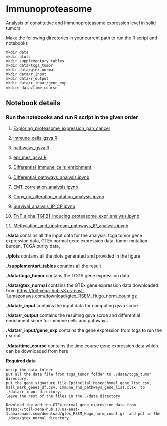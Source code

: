 # Immunoproteasome
Analysis of constitutive and Immunoproteasome expression level in solid tumors

Make the following directories in your current path to run the R script and notebooks
```
mkdir data
mkdir plots
mkdir supplementary_tables
mkdir data/tcga_tumor
mkdir data/gtex_normal
mkdir data/r_input
mkdir data/r_output
mkdir data/r_input/gene_exp
mkdire data/time_course
```
## Notebook details
### Run the notebooks and run R script in the given order

  1. [Exploring_proteasome_expression_pan_cancer](https://github.com/Rahulncbs/Immunoproteasome/blob/main/Exploring_proteasome_expression_pan_cancer.ipynb)

 2. [immune_cells_gsva.R](https://github.com/Rahulncbs/Immunoproteasome/blob/main/immune_cells_gsva.R)

 3. [pathways_gsva.R](https://github.com/Rahulncbs/Immunoproteasome/blob/main/pathways_gsva.R)

 4. [epi_mes_gsva.R](https://github.com/Rahulncbs/Immunoproteasome/blob/main/epi_mes_gsva.R)

5. [Differential_immune_cells_enrichment](https://github.com/Rahulncbs/Immunoproteasome/blob/main/Differential_immune_cells_enrichment.ipynb)

6. [Differential_pathways_analysis.ipynb](https://github.com/Rahulncbs/Immunoproteasome/blob/main/Differential_pathways_analysis.ipynb)

7. [EMT_correlation_analysis.ipynb](https://github.com/Rahulncbs/Immunoproteasome/blob/main/EMT_correlation_analysis.ipynb)

8. [Copy_no_alteration_mutation_analysis.ipynb](https://github.com/Rahulncbs/Immunoproteasome/blob/main/Copy_no_alteration_mutation_analysis.ipynb)

9. [Survival_analysis_IP_CP.ipynb](https://github.com/Rahulncbs/Immunoproteasome/blob/main/Survival_analysis_IP_CP.ipynb)

10. [TNF_alpha_TGFB1_inducing_proteasome_expr_analysis.ipynb](https://github.com/Rahulncbs/Immunoproteasome/blob/main/TNF_alpha_TGFB1_inducing_proteasome_expr_analysis.ipynb)

11. [Methylation_and_upstream_pathways_IP_analysis.ipynb](https://github.com/Rahulncbs/Immunoproteasome/blob/main/Methylation_and_upstream_pathways_IP_analysis.ipynb)



**./data** contains all the input data for the analysis. tcga tumor gene expression data, GTEx normal gene expression data, tumor mutation burden, TCGA purity data,

**./plots** contains all the plots generated and provided in the figure

**./supplementart_tables** conatins all the result

**./data/tcga_tumor** contans the TCGA gene expression data

**./data/gtex_normal** contains the GTEx gene expression data downloaded from https://toil-xena-hub.s3.us-east-1.amazonaws.com/download/gtex_RSEM_Hugo_norm_count.gz 

**./data/r_input** contains the input data for computing gsva score

**./data/r_output** contains the resulting gsva scroe and differential enrichment score for immune cells and pathways

**./data/r_input/gene_exp** contains the gene expression from tcga to run the r script

**./data/time_course** contains the time course gene expression data which can be downloaded from here





**Required data** 
```
unzip the data folder 
put all the data file from tcga_tumor folder to ./data/tcga_tumor directory.
put the gene signature file Epithelial_Mesenchymal_gene_list.csv, hall_mark_genes_df.csv, immune_and_pathways_gene_list.xlsx  to ./data/r_input directory.
leave the rest of the files in the ./data directory

Download the additon GTEx normal gene expression data from  https://toil-xena-hub.s3.us-east-1.amazonaws.com/download/gtex_RSEM_Hugo_norm_count.gz  and put in the ./data/gtex_normal directory.
```


